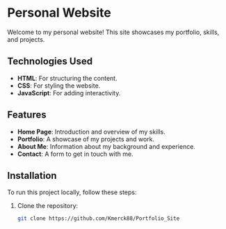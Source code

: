 # Personal Website

Welcome to my personal website! This site showcases my portfolio, skills, and projects.

## Technologies Used

- **HTML**: For structuring the content.
- **CSS**: For styling the website.
- **JavaScript**: For adding interactivity.

## Features

- **Home Page**: Introduction and overview of my skills.
- **Portfolio**: A showcase of my projects and work.
- **About Me**: Information about my background and experience.
- **Contact**: A form to get in touch with me.

## Installation

To run this project locally, follow these steps:

1. Clone the repository:
   ```bash
   git clone https://github.com/Kmerck88/Portfolio_Site
